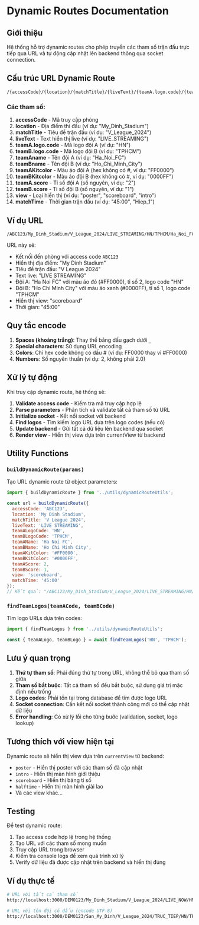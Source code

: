 # Dynamic Routes Documentation

## Giới thiệu

Hệ thống hỗ trợ dynamic routes cho phép truyền các tham số trận đấu trực tiếp qua URL và tự động cập nhật lên backend thông qua socket connection.

## Cấu trúc URL Dynamic Route

```
/{accessCode}/{location}/{matchTitle}/{liveText}/{teamA.logo.code}/{teamB.logo.code}/{teamAname}/{teamBname}/{teamAKitcolor}/{teamBKitcolor}/{teamA.score}/{teamB.score}/{view}/{matchTime}
```

### Các tham số:

1. **accessCode** - Mã truy cập phòng
2. **location** - Địa điểm thi đấu (ví dụ: "My_Dinh_Stadium")
3. **matchTitle** - Tiêu đề trận đấu (ví dụ: "V_League_2024")
4. **liveText** - Text hiển thị live (ví dụ: "LIVE_STREAMING")
5. **teamA.logo.code** - Mã logo đội A (ví dụ: "HN")
6. **teamB.logo.code** - Mã logo đội B (ví dụ: "TPHCM")
7. **teamAname** - Tên đội A (ví dụ: "Ha_Noi_FC")
8. **teamBname** - Tên đội B (ví dụ: "Ho_Chi_Minh_City")
9. **teamAKitcolor** - Màu áo đội A (hex không có #, ví dụ: "FF0000")
10. **teamBKitcolor** - Màu áo đội B (hex không có #, ví dụ: "0000FF")
11. **teamA.score** - Tỉ số đội A (số nguyên, ví dụ: "2")
12. **teamB.score** - Tỉ số đội B (số nguyên, ví dụ: "1")
13. **view** - Loại hiển thị (ví dụ: "poster", "scoreboard", "intro")
14. **matchTime** - Thời gian trận đấu (ví dụ: "45:00", "Hiep_1")

## Ví dụ URL

```
/ABC123/My_Dinh_Stadium/V_League_2024/LIVE_STREAMING/HN/TPHCM/Ha_Noi_FC/Ho_Chi_Minh_City/FF0000/0000FF/2/1/scoreboard/45:00
```

URL này sẽ:
- Kết nối đến phòng với access code `ABC123`
- Hiển thị địa điểm: "My Dinh Stadium"
- Tiêu đề trận đấu: "V League 2024"
- Text live: "LIVE STREAMING"
- Đội A: "Ha Noi FC" với màu áo đỏ (#FF0000), tỉ số 2, logo code "HN"
- Đội B: "Ho Chi Minh City" với màu áo xanh (#0000FF), tỉ số 1, logo code "TPHCM"
- Hiển thị view: "scoreboard"
- Thời gian: "45:00"

## Quy tắc encode

1. **Spaces (khoảng trắng)**: Thay thế bằng dấu gạch dưới `_`
2. **Special characters**: Sử dụng URL encoding
3. **Colors**: Chỉ hex code không có dấu # (ví dụ: FF0000 thay vì #FF0000)
4. **Numbers**: Số nguyên thuần (ví dụ: 2, không phải 2.0)

## Xử lý tự động

Khi truy cập dynamic route, hệ thống sẽ:

1. **Validate access code** - Kiểm tra mã truy cập hợp lệ
2. **Parse parameters** - Phân tích và validate tất cả tham số từ URL
3. **Initialize socket** - Kết nối socket với backend
4. **Find logos** - Tìm kiếm logo URL dựa trên logo codes (nếu có)
5. **Update backend** - Gửi tất cả dữ liệu lên backend qua socket
6. **Render view** - Hiển thị view dựa trên currentView từ backend

## Utility Functions

### `buildDynamicRoute(params)`
Tạo URL dynamic route từ object parameters:

```javascript
import { buildDynamicRoute } from '../utils/dynamicRouteUtils';

const url = buildDynamicRoute({
  accessCode: 'ABC123',
  location: 'My Dinh Stadium',
  matchTitle: 'V League 2024',
  liveText: 'LIVE STREAMING',
  teamALogoCode: 'HN',
  teamBLogoCode: 'TPHCM',
  teamAName: 'Ha Noi FC',
  teamBName: 'Ho Chi Minh City',
  teamAKitColor: '#FF0000',
  teamBKitColor: '#0000FF',
  teamAScore: 2,
  teamBScore: 1,
  view: 'scoreboard',
  matchTime: '45:00'
});
// Kết quả: "/ABC123/My_Dinh_Stadium/V_League_2024/LIVE_STREAMING/HN/TPHCM/Ha_Noi_FC/Ho_Chi_Minh_City/FF0000/0000FF/2/1/scoreboard/45:00"
```

### `findTeamLogos(teamACode, teamBCode)`
Tìm logo URLs dựa trên codes:

```javascript
import { findTeamLogos } from '../utils/dynamicRouteUtils';

const { teamALogo, teamBLogo } = await findTeamLogos('HN', 'TPHCM');
```

## Lưu ý quan trọng

1. **Thứ tự tham số**: Phải đúng thứ tự trong URL, không thể bỏ qua tham số giữa
2. **Tham số bắt buộc**: Tất cả tham số đều bắt buộc, sử dụng giá trị mặc định nếu trống
3. **Logo codes**: Phải tồn tại trong database để tìm được logo URL
4. **Socket connection**: Cần kết nối socket thành công mới có thể cập nhật dữ liệu
5. **Error handling**: Có xử lý lỗi cho từng bước (validation, socket, logo lookup)

## Tương thích với view hiện tại

Dynamic route sẽ hiển thị view dựa trên `currentView` từ backend:
- `poster` - Hiển thị poster với các tham số đã cập nhật
- `intro` - Hiển thị màn hình giới thiệu
- `scoreboard` - Hiển thị bảng tỉ số
- `halftime` - Hiển thị màn hình giải lao
- Và các view khác...

## Testing

Để test dynamic route:

1. Tạo access code hợp lệ trong hệ thống
2. Tạo URL với các tham số mong muốn
3. Truy cập URL trong browser
4. Kiểm tra console logs để xem quá trình xử lý
5. Verify dữ liệu đã được cập nhật trên backend và hiển thị đúng

## Ví dụ thực tế

```bash
# URL với tất cả tham số
http://localhost:3000/DEMO123/My_Dinh_Stadium/V_League_2024/LIVE_NOW/HN/TPHCM/Ha_Noi_FC/Ho_Chi_Minh_City/FF0000/0000FF/2/1

# URL với tên đội có dấu (encode UTF-8)
http://localhost:3000/DEMO123/San_My_Dinh/V_League_2024/TRUC_TIEP/HN/TPHCM/H%C3%A0_N%E1%BB%99i_FC/TP_H%E1%BB%93_Ch%C3%AD_Minh/FF0000/0000FF/3/2
```
